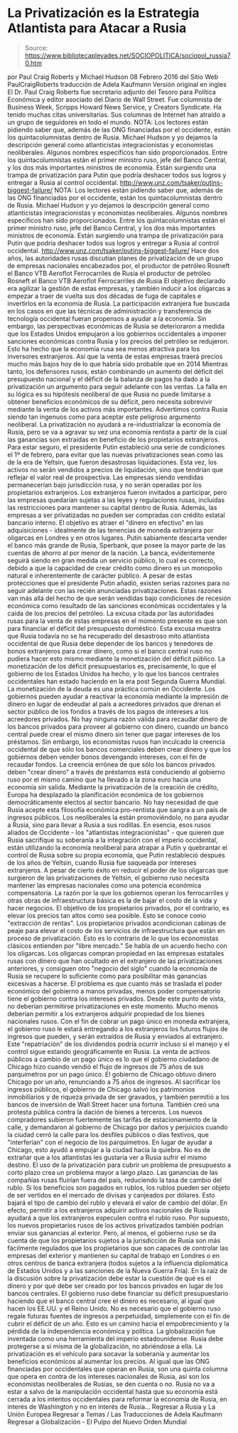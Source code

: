 # La Privatización es la Estrategia Atlantista para Atacar a Rusia

> Source: https://www.bibliotecapleyades.net/SOCIOPOLITICA/sociopol_russia70.htm

por Paul Craig Roberts y Michael Hudson 08 Febrero 2016
del Sitio Web PaulCraigRoberts
traducción de Adela Kaufmann Versión original en ingles
El Dr. Paul Craig Roberts fue secretario adjunto del Tesoro para Política Económica y editor asociado del Diario de Wall Street. Fue columnista de Business Week, Scripps Howard News Service, y Creators Syndicate. Ha tenido muchas citas universitarias. Sus columnas de Internet han atraído a un grupo de seguidores en todo el mundo.
NOTA: Los lectores están pidiendo saber que, además de las ONG financiadas por el occidente, están los quintacolumnistas dentro de Rusia. Michael Hudson y yo dejamos la descripción general como atlanticistas integracionistas y economistas neoliberales. Algunos nombres específicos han sido proporcionados. Entre los quintacolumnistas están el primer ministro ruso, jefe del Banco Central, y los dos más importantes ministros de economía. Están surgiendo una trampa de privatización para Putin que podría deshacer todos sus logros y entregar a Rusia al control occidental. http://www.unz.com/tsaker/putins-biggest-failure/
NOTA:
Los lectores están pidiendo saber que, además de las ONG financiadas por el occidente, están los quintacolumnistas dentro de Rusia.
Michael Hudson y yo dejamos la descripción general como atlanticistas integracionistas y economistas neoliberales.
Algunos nombres específicos han sido proporcionados. Entre los quintacolumnistas están el primer ministro ruso, jefe del Banco Central, y los dos más importantes ministros de economía.
Están surgiendo una trampa de privatización para Putin que podría deshacer todos sus logros y entregar a Rusia al control occidental.
http://www.unz.com/tsaker/putins-biggest-failure/
Hace dos años, las autoridades rusas discutían planes de privatización de un grupo de empresas nacionales encabezados por,
el productor de petróleo Rosneft el Banco VTB Aeroflot Ferrocarriles de Rusia
el productor de petróleo Rosneft
el Banco VTB
Aeroflot
Ferrocarriles de Rusia
El objetivo declarado era agilizar la gestión de estas empresas, y también inducir a los oligarcas a empezar a traer de vuelta sus dos décadas de fuga de capitales e invertirlos en la economía de Rusia.
La participación extranjera fue buscada en los casos en que las técnicas de administración y transferencia de tecnología occidental fueran propensos a ayudar a la economía. Sin embargo, las perspectivas económicas de Rusia se deterioraron a medida que los Estados Unidos empujaron a los gobiernos occidentales a imponer sanciones económicas contra Rusia y los precios del petróleo se redujeron. Esto ha hecho que la economía rusa sea menos atractiva para los inversores extranjeros.
Así que la venta de estas empresas traerá precios mucho más bajos hoy de lo que habría sido probable que en 2014
Mientras tanto, los defensores rusos, están combinando un aumento del déficit del presupuesto nacional y el déficit de la balanza de pagos ha dado a la privatización un argumento para seguir adelante con las ventas. La falla en su lógica es su hipótesis neoliberal de que Rusia no puede limitarse a obtener beneficios económicos de su déficit, pero necesita sobrevivir mediante la venta de los activos más importantes.
Advertimos contra Rusia siendo tan ingenuos como para aceptar este peligroso argumento neoliberal.
La privatización no ayudará a re-industrializar la economía de Rusia, pero se va a agravar su vez una economía rentista a partir de la cual las ganancias son extraídas en beneficio de los propietarios extranjeros.
Para estar seguro, el presidente Putin estableció una serie de condiciones el 1º de febrero, para evitar que las nuevas privatizaciones sean como las de la era de Yeltsin, que fueron desastrosas liquidaciones. Esta vez, los activos no serán vendidos a precios de liquidación, sino que tendrían que reflejar el valor real de prospectiva.
Las empresas siendo vendidas permanecerían bajo jurisdicción rusa, y no serán operadas por los propietarios extranjeros.
Los extranjeros fueron invitados a participar, pero las empresas quedarían sujetas a las leyes y regulaciones rusas, incluidas las restricciones para mantener su capital dentro de Rusia.
Además, las empresas a ser privatizadas no pueden ser compradas con crédito estatal bancario interno. El objetivo es atraer el "dinero en efectivo" en las adquisiciones - idealmente de las tenencias de moneda extranjera por oligarcas en Londres y en otros lugares.
Putin sabiamente descarta vender el banco más grande de Rusia, Sperbank, que posee la mayor parte de las cuentas de ahorro al por menor de la nación.
La banca, evidentemente seguirá siendo en gran medida un servicio público, lo cual es correcto, debido a que la capacidad de crear crédito como dinero es un monopolio natural e inherentemente de carácter público.
A pesar de estas protecciones que el presidente Putin añadió, existen serias razones para no seguir adelante con las recién anunciadas privatizaciones. Estas razones van más allá del hecho de que serán vendidas bajo condiciones de recesión económica como resultado de las sanciones económicas occidentales y la caída de los precios del petróleo. La excusa citada por las autoridades rusas para la venta de estas empresas en el momento presente es que son para financiar el déficit del presupuesto doméstico. Esta excusa muestra que Rusia todavía no se ha recuperado del desastroso mito atlantista occidental de que Rusia debe depender de los bancos y tenedores de bonos extranjeros para crear dinero, como si el banco central ruso no pudiera hacer esto mismo mediante la monetización del déficit público.
La monetización de los déficit presupuestarios es, precisamente, lo que el gobierno de los Estados Unidos ha hecho, y lo que los bancos centrales occidentales han estado haciendo en la era post Segunda Guerra Mundial.
La monetización de la deuda es una práctica común en Occidente. Los gobiernos pueden ayudar a reactivar la economía mediante la impresión de dinero en lugar de endeudar al país a acreedores privados que drenan el sector público de los fondos a través de los pagos de intereses a los acreedores privados.
No hay ninguna razón válida para recaudar dinero de los bancos privados para proveer al gobierno con dinero, cuando un banco central puede crear el mismo dinero sin tener que pagar intereses de los préstamos. Sin embargo, los economistas rusos han inculcado la creencia occidental de que sólo los bancos comerciales deben crear dinero y que los gobiernos deben vender bonos devengando intereses, con el fin de recaudar fondos.
La creencia errónea de que sólo los bancos privados deben "crear dinero" a través de préstamos está conduciendo al gobierno ruso por el mismo camino que ha llevado a la zona euro hacia una economía sin salida.
Mediante la privatización de la creación de crédito, Europa ha desplazado la planificación económica de los gobiernos democráticamente electos al sector bancario.
No hay necesidad de que Rusia acepte esta filosofía económica pro-rentista que sangra a un país de ingresos públicos. Los neoliberales la están promoviéndolo, no para ayudar a Rusia, sino para llevar a Rusia a sus rodillas.
En esencia, esos rusos aliados de Occidente - los "atlantistas integracionistas" - que quieren que Rusia sacrifique su soberanía a la integración con el imperio occidental, están utilizando la economía neoliberal para atrapar a Putin y quebrantar el control de Rusia sobre su propia economía, que Putin restableció después de los años de Yeltsin, cuando Rusia fue saqueada por intereses extranjeros.
A pesar de cierto éxito en reducir el poder de los oligarcas que surgieron de las privatizaciones de Yeltsin, el gobierno ruso necesita mantener las empresas nacionales como una potencia económica compensatoria.
La razón por la que los gobiernos operan los ferrocarriles y otras obras de infraestructura básica es la de bajar el costo de la vida y hacer negocios.
El objetivo de los propietarios privados, por el contrario, es elevar los precios tan altos como sea posible. Esto se conoce como "extracción de rentas". Los propietarios privados acondicionan cabinas de peaje para elevar el costo de los servicios de infraestructura que están en proceso de privatización.
Esto es lo contrario de lo que los economistas clásicos entienden por "libre mercado." Se habla de un acuerdo hecho con los oligarcas. Los oligarcas compran propiedad en las empresas estatales rusas con dinero que han ocultado en el extranjero de las privatizaciones anteriores, y consiguen otro "negocio del siglo" cuando la economía de Rusia se recupere lo suficiente como para posibilitar más ganancias excesivas a hacerse.
El problema es que cuanto más se traslada el poder económico del gobierno a manos privadas, menos poder compensatorio tiene el gobierno contra los intereses privados. Desde este punto de vista, no deberían permitirse privatizaciones en este momento.
Mucho menos deberían permitir a los extranjeros adquirir propiedad de los bienes nacionales rusos. Con el fin de cobrar un pago único en moneda extranjera, el gobierno ruso le estará entregando a los extranjeros los futuros flujos de ingresos que pueden, y serán extraídos de Rusia y enviados al extranjero.
Este "repatriación" de los dividendos podría ocurrir incluso si el manejo y el control sigue estando geográficamente en Rusia.
La venta de activos públicos a cambio de un pago único es lo que el gobierno ciudadano de Chicago hizo cuando vendió el flujo de ingresos de 75 años de sus parquímetros por un pago único. El gobierno de Chicago obtuvo dinero Chicago por un año, renunciando a 75 años de ingresos.
Al sacrificar los ingresos públicos, el gobierno de Chicago salvó los patrimonios inmobiliarios y de riqueza privada de ser gravados, y también permitió a los bancos de inversión de Wall Street hacer una fortuna.
También creó una protesta pública contra la dación de bienes a terceros.
Los nuevos compradores subieron fuertemente las tarifas de estacionamiento de la calle, y demandaron al gobierno de Chicago por daños y perjuicios cuando la ciudad cerró la calle para los desfiles públicos o días festivos, que "interferían" con el negocio de los parquímetros.
En lugar de ayudar a Chicago, esto ayudó a empujar a la ciudad hacia la quiebra. No es de extrañar que a los atlantistas les gustaría ver a Rusia sufrir el mismo destino.
El uso de la privatización para cubrir un problema de presupuesto a corto plazo crea un problema mayor a largo plazo. Las ganancias de las compañías rusas fluirían fuera del país, reduciendo la tasa de cambio del rublo. Si los beneficios son pagados en rublos, los rublos pueden ser objeto de ser vertidos en el mercado de divisas y canjeados por dólares.
Esto bajará el tipo de cambio del rublo y elevará el valor de cambio del dólar. En efecto, permitir a los extranjeros adquirir activos nacionales de Rusia ayudará a que los extranjeros especulen contra el rublo ruso.
Por supuesto, los nuevos propietarios rusos de los activos privatizados también podrían enviar sus ganancias al exterior. Pero, al menos, el gobierno ruso se da cuenta de que los propietarios sujetos a la jurisdicción de Rusia son más fácilmente regulados que los propietarios que son capaces de controlar las empresas del exterior y mantienen su capital de trabajo en Londres o en otros centros de banca extranjera (todos sujetos a la influencia diplomática de Estados Unidos y a las sanciones de la Nueva Guerra Fría).
En la raíz de la discusión sobre la privatización debe estar la cuestión de qué es el dinero y por qué debe ser creado por los bancos privados en lugar de los bancos centrales.
El gobierno ruso debe financiar su déficit presupuestario haciendo que el banco central cree el dinero es necesario, al igual que hacen los EE.UU. y el Reino Unido. No es necesario que el gobierno ruso regale futuras fuentes de ingresos a perpetuidad, simplemente con el fin de cubrir el déficit de un año.
Esto es un camino hacia el empobrecimiento y la pérdida de la independencia económica y política.
La globalización fue inventada como una herramienta del imperio estadounidense. Rusia debe protegerse a sí misma de la globalización, no abriéndose a ella. La privatización es el vehículo para socavar la soberanía y aumentar los beneficios económicos al aumentar los precios.
Al igual que las ONG financiadas por occidentales que operan en Rusia, son una quinta columna que opera en contra de los intereses nacionales de Rusia, así son los economistas neoliberales de Rusias, se den cuenta o no.
Rusia no va a estar a salvo de la manipulación occidental hasta que su economía está cerrada a los intentos occidentales para reformar la economía de Rusia, en interés de Washington y no en interés de Rusia...
Regresar a Rusia y La Unión Europea
Regresar a Temas / Las Traducciones de Adela Kaufmann
Regresar a Globalización - El Pulpo del Nuevo Orden Mundial
